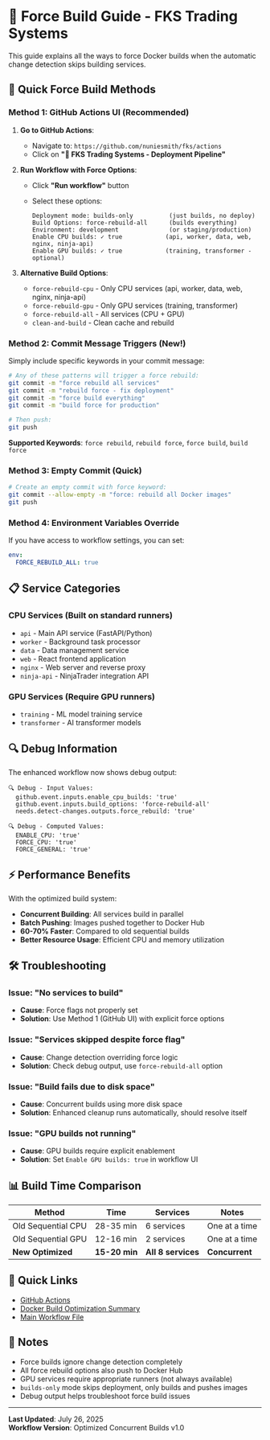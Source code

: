 # 🚀 Force Build Guide - FKS Trading Systems

This guide explains all the ways to force Docker builds when the automatic change detection skips building services.

## 🎯 Quick Force Build Methods

### **Method 1: GitHub Actions UI (Recommended)**

1. **Go to GitHub Actions**:
   - Navigate to: `https://github.com/nuniesmith/fks/actions`
   - Click on **"🚀 FKS Trading Systems - Deployment Pipeline"**

2. **Run Workflow with Force Options**:
   - Click **"Run workflow"** button
   - Select these options:

     ```
     Deployment mode: builds-only          (just builds, no deploy)
     Build Options: force-rebuild-all      (builds everything)
     Environment: development              (or staging/production)
     Enable CPU builds: ✓ true            (api, worker, data, web, nginx, ninja-api)
     Enable GPU builds: ✓ true            (training, transformer - optional)
     ```

3. **Alternative Build Options**:
   - `force-rebuild-cpu` - Only CPU services (api, worker, data, web, nginx, ninja-api)
   - `force-rebuild-gpu` - Only GPU services (training, transformer)
   - `force-rebuild-all` - All services (CPU + GPU)
   - `clean-and-build` - Clean cache and rebuild

### **Method 2: Commit Message Triggers (New!)**

Simply include specific keywords in your commit message:

```bash
# Any of these patterns will trigger a force rebuild:
git commit -m "force rebuild all services"
git commit -m "rebuild force - fix deployment"
git commit -m "force build everything"
git commit -m "build force for production"

# Then push:
git push
```

**Supported Keywords**: `force rebuild`, `rebuild force`, `force build`, `build force`

### **Method 3: Empty Commit (Quick)**

```bash
# Create an empty commit with force keyword:
git commit --allow-empty -m "force: rebuild all Docker images"
git push
```

### **Method 4: Environment Variables Override**

If you have access to workflow settings, you can set:

```yaml
env:
  FORCE_REBUILD_ALL: true
```

## 📋 Service Categories

### **CPU Services** (Built on standard runners)

- `api` - Main API service (FastAPI/Python)
- `worker` - Background task processor
- `data` - Data management service
- `web` - React frontend application
- `nginx` - Web server and reverse proxy
- `ninja-api` - NinjaTrader integration API

### **GPU Services** (Require GPU runners)

- `training` - ML model training service
- `transformer` - AI transformer models

## 🔍 Debug Information

The enhanced workflow now shows debug output:

```
🔍 Debug - Input Values:
  github.event.inputs.enable_cpu_builds: 'true'
  github.event.inputs.build_options: 'force-rebuild-all'
  needs.detect-changes.outputs.force_rebuild: 'true'

🔍 Debug - Computed Values:
  ENABLE_CPU: 'true'
  FORCE_CPU: 'true'
  FORCE_GENERAL: 'true'
```

## ⚡ Performance Benefits

With the optimized build system:

- **Concurrent Building**: All services build in parallel
- **Batch Pushing**: Images pushed together to Docker Hub
- **60-70% Faster**: Compared to old sequential builds
- **Better Resource Usage**: Efficient CPU and memory utilization

## 🛠️ Troubleshooting

### **Issue: "No services to build"**

- **Cause**: Force flags not properly set
- **Solution**: Use Method 1 (GitHub UI) with explicit force options

### **Issue: "Services skipped despite force flag"**

- **Cause**: Change detection overriding force logic
- **Solution**: Check debug output, use `force-rebuild-all` option

### **Issue: "Build fails due to disk space"**

- **Cause**: Concurrent builds using more disk space
- **Solution**: Enhanced cleanup runs automatically, should resolve itself

### **Issue: "GPU builds not running"**

- **Cause**: GPU builds require explicit enablement
- **Solution**: Set `Enable GPU builds: true` in workflow UI

## 📊 Build Time Comparison

| Method | Time | Services | Notes |
|--------|------|----------|-------|
| Old Sequential CPU | 28-35 min | 6 services | One at a time |
| Old Sequential GPU | 12-16 min | 2 services | One at a time |
| **New Optimized** | **15-20 min** | **All 8 services** | **Concurrent** |

## 🔗 Quick Links

- [GitHub Actions](https://github.com/nuniesmith/fks/actions)
- [Docker Build Optimization Summary](./DOCKER_BUILD_OPTIMIZATION_SUMMARY.md)
- [Main Workflow File](../.github/workflows/00-complete.yml)

## 📝 Notes

- Force builds ignore change detection completely
- All force rebuild options also push to Docker Hub
- GPU services require appropriate runners (not always available)
- `builds-only` mode skips deployment, only builds and pushes images
- Debug output helps troubleshoot force build issues

---

**Last Updated**: July 26, 2025  
**Workflow Version**: Optimized Concurrent Builds v1.0

